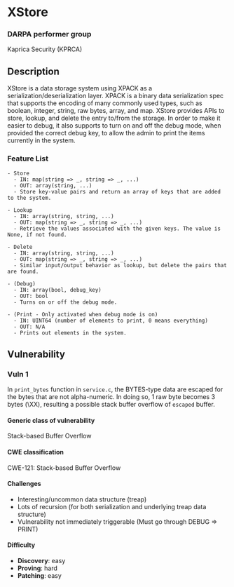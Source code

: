 # XStore

### DARPA performer group
Kaprica Security (KPRCA)

## Description

XStore is a data storage system using XPACK as a serialization/deserialization layer. XPACK is a binary data serialization spec that supports the encoding of many commonly used types, such as boolean, integer, string, raw bytes, array, and map. XStore provides APIs to store, lookup, and delete the entry to/from the storage. In order to make it easier to debug, it also supports to turn on and off the debug mode, when provided the correct debug key, to allow the admin to print the items currently in the system.


### Feature List


```
- Store
  - IN: map(string => _, string => _, ...)
  - OUT: array(string, ...)
  - Store key-value pairs and return an array of keys that are added to the system.
  
- Lookup
  - IN: array(string, string, ...)
  - OUT: map(string => _, string => _, ...)
  - Retrieve the values associated with the given keys. The value is None, if not found.
  
- Delete
  - IN: array(string, string, ...)
  - OUT: map(string => _, string => _, ...)
  - Similar input/output behavior as lookup, but delete the pairs that are found.
  
- (Debug)
  - IN: array(bool, debug_key)
  - OUT: bool
  - Turns on or off the debug mode.
  
- (Print - Only activated when debug mode is on)
  - IN: UINT64 (number of elements to print, 0 means everything)
  - OUT: N/A
  - Prints out elements in the system.
```

## Vulnerability

### Vuln 1

In `print_bytes` function in `service.c`, the BYTES-type data are escaped for the bytes that are not alpha-numeric. In doing so, 1 raw byte becomes 3 bytes (\XX), resulting a possible stack buffer overflow of `escaped` buffer.

#### Generic class of vulnerability

Stack-based Buffer Overflow

#### CWE classification

CWE-121: Stack-based Buffer Overflow

#### Challenges

 - Interesting/uncommon data structure (treap)
 - Lots of recursion (for both serialization and underlying treap data structure)
 - Vulnerability not immediately triggerable (Must go through DEBUG => PRINT)

#### Difficulty

 - **Discovery**: easy
 - **Proving**: hard
 - **Patching**: easy
